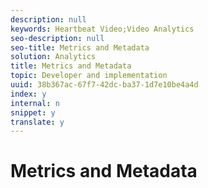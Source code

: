 ```yaml
---
description: null
keywords: Heartbeat Video;Video Analytics
seo-description: null
seo-title: Metrics and Metadata
solution: Analytics
title: Metrics and Metadata
topic: Developer and implementation
uuid: 38b367ac-67f7-42dc-ba37-1d7e10be4a4d
index: y
internal: n
snippet: y
translate: y
---
```


# Metrics and Metadata


